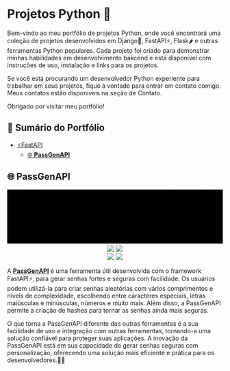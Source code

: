# Projetos Python :snake:

Bem-vindo ao meu portfólio de projetos Python, onde você encontrará uma coleção de projetos desenvolvidos em Django:snake:, FastAPI:zap:, Flask:hot_pepper: e outras ferramentas Python populares. Cada projeto foi criado para demonstrar minhas habilidades em desenvolvimento bakcend e está disponível com instruções de uso, instalação e links para os projetos.

Se você está procurando um desenvolvedor Python experiente para trabalhar em seus projetos, fique à vontade para entrar em contato comigo. Meus contatos estão disponíveis na seção de Contato.

Obrigado por visitar meu portfólio!

## :page_with_curl: Sumário do Portfólio
- [:zap:FastAPI](https://fastapi.tiangolo.com/)
    - [:globe_with_meridians: **PassGenAPI**](#globe_with_meridians-passgenapi)

## :globe_with_meridians: **PassGenAPI**
<a href="https://github.com/Nicolas-albu/PassGenAPI">
    <img src="https://github.com/Nicolas-albu/PassGenAPI/blob/main/docs/src/PassGenAPI-GIF.gif" alt="PassGenAPI">
</a>

<div align="center" alt="contatos">
  <a href="https://github.com/Nicolas-albu/PassGenAPI/blob/main/LICENSE" target="_blank"><img src="https://img.shields.io/github/license/Nicolas-albu/PassGenAPI?style=for-the-badge" target="_blank"></a>
  <img src="https://img.shields.io/badge/version-1.1.4-blue?style=for-the-badge" target="_blank">
</div>

<div align="center" alt="tecnologias">
  <img src="https://img.shields.io/badge/fastapi-FFFFFF?style=for-the-badge&logo=fastapi" target="_blank">
  <img src="https://img.shields.io/badge/pytest-blue?style=for-the-badge&logo=pytest&logoColor=white" target="_blank">
</div>

A [**PassGenAPI**](https://github.com/Nicolas-albu/PassGenAPI) é uma ferramenta útil desenvolvida com o framework FastAPI:zap:, para gerar senhas fortes e seguras com facilidade. Os usuários podem utilizá-la para criar senhas aleatórias com vários comprimentos e níveis de complexidade, escolhendo entre caracteres especiais, letras maiúsculas e minúsculas, números e muito mais. Além disso, a PassGenAPI permite a criação de hashes para tornar as senhas ainda mais seguras.

O que torna a PassGenAPI diferente das outras ferramentas é a sua facilidade de uso e integração com outras ferramentas, tornando-a uma solução confiável para proteger suas aplicações. A inovação da PassGenAPI está em sua capacidade de gerar senhas seguras com personalização, oferecendo uma solução mais eficiente e prática para os desenvolvedores.:man_technologist:
